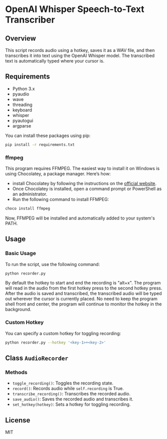 <!-- @format -->

# OpenAI Whisper Speech-to-Text Transcriber

## Overview

This script records audio using a hotkey, saves it as a WAV file, and then transcribes it into text using the OpenAI Whisper model. The transcribed text is automatically typed where your cursor is.

## Requirements

- Python 3.x
- pyaudio
- wave
- threading
- keyboard
- whisper
- pyautogui
- argparse

You can install these packages using pip:

```bash
pip install -r requirements.txt
```

### ffmpeg

This program requires FFMPEG. The easiest way to install it on Windows is using Chocolatey, a package manager. Here’s how:

- install Chocolatey by following the instructions on the [official website](https://chocolatey.org/install).
- Once Chocolatey is installed, open a command prompt or PowerShell as an administrator.
- Run the following command to install FFMPEG:

```bash
choco install ffmpeg
```

Now, FFMPEG will be installed and automatically added to your system's PATH.

## Usage

### Basic Usage

To run the script, use the following command:

```bash
python recorder.py
```

By default the hotkey to start and end the recording is "alt+x". The program will read in the audio from the first hotkey press to the second hotkey press. After the audio is saved and transcribed, the transcribed audio will be typed out wherever the cursor is currently placed. No need to keep the program shell front and center, the program will continue to monitor the hotkey in the background.

### Custom Hotkey

You can specify a custom hotkey for toggling recording:

```bash
python recorder.py --hotkey '<key-1>+<key-2>'
```

## Class `AudioRecorder`

### Methods

- `toggle_recording()`: Toggles the recording state.
- `record()`: Records audio while `self.recording` is True.
- `transcribe_recording()`: Transcribes the recorded audio.
- `save_audio()`: Saves the recorded audio and transcribes it.
- `set_hotkey(hotkey)`: Sets a hotkey for toggling recording.

## License

MIT

